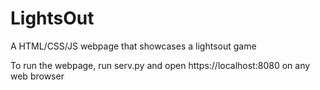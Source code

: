 # LightsOut
A HTML/CSS/JS webpage that showcases a lightsout game

To run the webpage, run serv.py and open https://localhost:8080 on any web browser 
